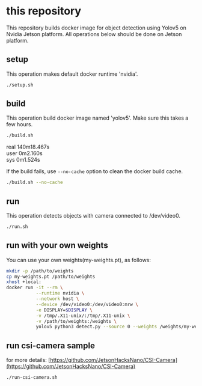 
# this repository

This repository builds docker image for object detection using Yolov5 on Nvidia Jetson platform.
All operations below should be done on Jetson platform.

## setup

This operation makes default docker runtime 'nvidia'.

```bash
./setup.sh
```

## build

This operation build docker image named 'yolov5'.
Make sure this takes a few hours.

```bash
./build.sh
```

real    140m18.467s  
user    0m2.160s  
sys     0m1.524s  


If the build fails, use `--no-cache` option to clean the docker build cache.

```bash
./build.sh --no-cache
```

## run

This operation detects objects with camera connected to /dev/video0.

```bash
./run.sh
```

## run with your own weights

You can use your own weights(my-weights.pt), as follows:

```bash
mkdir -p /path/to/weights
cp my-weights.pt /path/to/weights
xhost +local:
docker run -it --rm \
           --runtime nvidia \
           --network host \
           --device /dev/video0:/dev/video0:mrw \
           -e DISPLAY=$DISPLAY \
           -v /tmp/.X11-unix/:/tmp/.X11-unix \
           -v /path/to/weights:/weights \
           yolov5 python3 detect.py --source 0 --weights /weights/my-weights.pt
```

## run csi-camera sample

for more details: [https://github.com/JetsonHacksNano/CSI-Camera](https://github.com/JetsonHacksNano/CSI-Camera)

```bash
./run-csi-camera.sh
```
